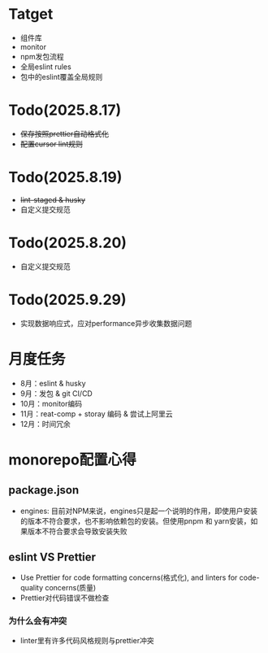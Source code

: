 # Tatget

- 组件库
- monitor
- npm发包流程
- 全局eslint rules
- 包中的eslint覆盖全局规则

# Todo(2025.8.17)

- <del>保存按照prettier自动格式化</del>
- <del>配置cursor lint规则</del>

# Todo(2025.8.19)

- <del>lint-staged & husky</del>
- 自定义提交规范

# Todo(2025.8.20)

- 自定义提交规范

# Todo(2025.9.29)

- 实现数据响应式，应对performance异步收集数据问题

# 月度任务

- 8月：eslint & husky
- 9月：发包 & git CI/CD
- 10月：monitor编码
- 11月：reat-comp + storay 编码 & 尝试上阿里云
- 12月：时间冗余

# monorepo配置心得

## package.json

- engines: 目前对NPM来说，engines只是起一个说明的作用，即使用户安装的版本不符合要求，也不影响依赖包的安装。但使用pnpm 和 yarn安装，如果版本不符合要求会导致安装失败

## eslint VS Prettier

- Use Prettier for code formatting concerns(格式化), and linters for code-quality concerns(质量)
- Prettier对代码错误不做检查

### 为什么会有冲突

- linter里有许多代码风格规则与prettier冲突
